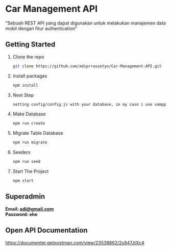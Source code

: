 # Car Management API

"Sebuah REST API yang dapat digunakan untuk melakukan manajemen data mobil dengan fitur authentication"

## Getting Started

1. Clone the repo

   ```sh
   git clone https://github.com/adiprrassetyo/Car-Management-API.git
   ```

2. Install packages
   ```sh
   npm install
   ```
3. Next Step

   ```sh
   setting config/config.js with your database, in my case i use xampp/mysql
   ```

4. Make Database

   ```sh
   npm run create
   ```

5. Migrate Table Database

   ```sh
   npm run migrate
   ```

6. Seeders

   ```sh
   npm run seed
   ```

7. Start The Project

   ```sh
   npm start
   ```

## Superadmin

**Email: adi@gmail.com**
<br>
**Password: ehe**

## Open API Documentation

https://documenter.getpostman.com/view/23538862/2s847JtXc4
